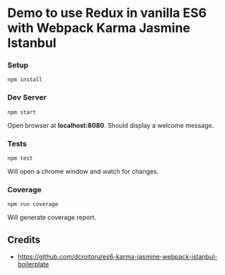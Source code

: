 # Demo to use Redux in vanilla ES6 with Webpack Karma Jasmine Istanbul

### Setup
```
npm install
```

### Dev Server
```
npm start
```
Open browser at **localhost:8080**. Should display a welcome message.

### Tests
```
npm test
```
Will open a chrome window and watch for changes.

### Coverage
```
npm run coverage
```
Will generate coverage report.

## Credits
* https://github.com/dcroitoru/es6-karma-jasmine-webpack-istanbul-boilerplate
